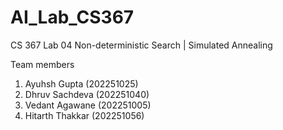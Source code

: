 # AI_Lab_CS367

CS 367 Lab 04
Non-deterministic Search | Simulated Annealing

Team members
1. Ayuhsh Gupta (202251025)
2. Dhruv Sachdeva (202251040)
3. Vedant Agawane (202251005)
4. Hitarth Thakkar (202251056)
